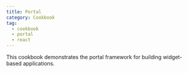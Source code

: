 ```yaml
---
title: Portal
category: Cookbook
tag:
  - cookbook
  - portal
  - react
---
```


This cookbook demonstrates the portal framework for building widget-based applications.

<!-- @include: ../../../cookbooks/portal/README.md -->